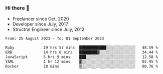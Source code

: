 ### Hi there 👋

- Freelancer since Oct, 2020
- Developer since July, 2017
- Structral Engineer since July, 2012

<!--START_SECTION:waka-->

```txt
From: 25 August 2023 - To: 01 September 2023

Ruby             19 hrs 57 mins  ████████████░░░░░░░░░░░░░   48.59 %
ERB              14 hrs 8 mins   ████████▓░░░░░░░░░░░░░░░░   34.44 %
JavaScript       5 hrs 9 mins    ███░░░░░░░░░░░░░░░░░░░░░░   12.58 %
YAML             1 hr 12 mins    ▓░░░░░░░░░░░░░░░░░░░░░░░░   02.95 %
Docker           18 mins         ▒░░░░░░░░░░░░░░░░░░░░░░░░   00.76 %
```

<!--END_SECTION:waka-->

